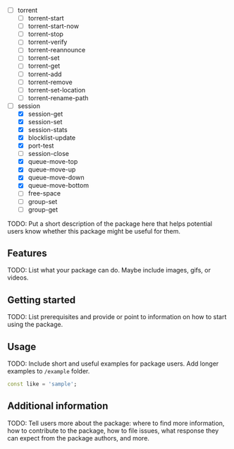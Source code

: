 <!--
This README describes the package. If you publish this package to pub.dev,
this README's contents appear on the landing page for your package.

For information about how to write a good package README, see the guide for
[writing package pages](https://dart.dev/guides/libraries/writing-package-pages).

For general information about developing packages, see the Dart guide for
[creating packages](https://dart.dev/guides/libraries/create-library-packages)
and the Flutter guide for
[developing packages and plugins](https://flutter.dev/developing-packages).
-->

- [ ] torrent
  - [ ] torrent-start
  - [ ] torrent-start-now
  - [ ] torrent-stop
  - [ ] torrent-verify
  - [ ] torrent-reannounce
  - [ ] torrent-set
  - [ ] torrent-get
  - [ ] torrent-add
  - [ ] torrent-remove
  - [ ] torrent-set-location
  - [ ] torrent-rename-path
- [ ] session
  - [x] session-get
  - [x] session-set
  - [x] session-stats
  - [x] blocklist-update
  - [x] port-test
  - [ ] session-close
  - [x] queue-move-top
  - [x] queue-move-up
  - [x] queue-move-down
  - [x] queue-move-bottom
  - [ ] free-space
  - [ ] group-set
  - [ ] group-get

TODO: Put a short description of the package here that helps potential users
know whether this package might be useful for them.

## Features

TODO: List what your package can do. Maybe include images, gifs, or videos.

## Getting started

TODO: List prerequisites and provide or point to information on how to
start using the package.

## Usage

TODO: Include short and useful examples for package users. Add longer examples
to `/example` folder.

```dart
const like = 'sample';
```

## Additional information

TODO: Tell users more about the package: where to find more information, how to
contribute to the package, how to file issues, what response they can expect
from the package authors, and more.
